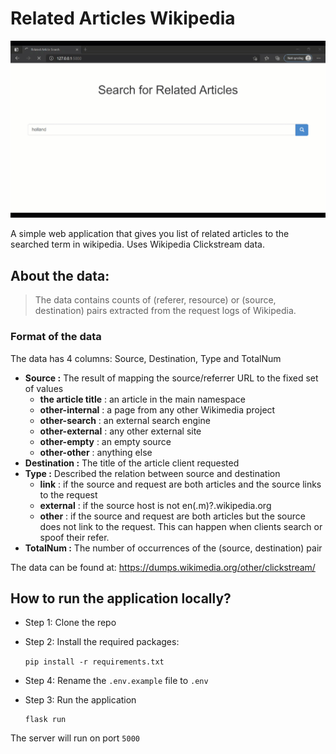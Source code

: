 # Related Articles Wikipedia

![Demo](https://github.com/RashikaKarki/Related-Articles-Wikipedia/blob/main/resource/demo.gif)

A simple web application that gives you list of related articles to the searched term in wikipedia. Uses Wikipedia Clickstream data.

## About the data:

> The data contains counts of (referer, resource) or (source, destination) pairs extracted from the request logs of Wikipedia.

### Format of the data

The data has 4 columns: Source, Destination, Type and TotalNum

- **Source :** The result of mapping the source/referrer URL to the fixed set of values
  - **the article title** : an article in the main namespace
  - **other-internal** : a page from any other Wikimedia project
  - **other-search** : an external search engine
  - **other-external** : any other external site
  - **other-empty** : an empty source
  - **other-other** : anything else
- **Destination :** The title of the article client requested
- **Type :** Described the relation between source and destination
  - **link** : if the source and request are both articles and the source links to the request
  - **external** : if the source host is not en(.m)?.wikipedia.org
  - **other** : if the source and request are both articles but the source does not link to the request. This can happen when clients search or spoof their refer.
- **TotalNum :** The number of occurrences of the (source, destination) pair

The data can be found at: https://dumps.wikimedia.org/other/clickstream/

## How to run the application locally?

- Step 1:
  Clone the repo
- Step 2:
  Install the required packages:

  `pip install -r requirements.txt`

- Step 4:
  Rename the `.env.example` file to `.env`

- Step 3:
  Run the application

  ```
  flask run
  ```

The server will run on port `5000`
